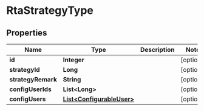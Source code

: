 

# RtaStrategyType


## Properties

Name | Type | Description | Notes
------------ | ------------- | ------------- | -------------
**id** | **Integer** |  |  [optional]
**strategyId** | **Long** |  |  [optional]
**strategyRemark** | **String** |  |  [optional]
**configUserIds** | **List&lt;Long&gt;** |  |  [optional]
**configUsers** | [**List&lt;ConfigurableUser&gt;**](ConfigurableUser.md) |  |  [optional]



